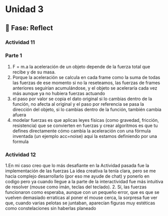 # Unidad 3


## 🤔 Fase: Reflect

### Actividad 11

### Parte 1

1. F = m.a  la aceleración de un objeto depende de la fuerza total que recibe y de su masa.
2. Porque la aceleración se calcula en cada frame como la suma de todas las fuerzas de ese momento si no la reseteamos, las fuerzas de frames anteriores seguirían acumulándose, y el objeto se aceleraría cada vez más aunque ya no hubiera fuerzas actuando
3. el paso por valor se copia el dato original si lo cambias dentro de la función, no afecta al original y el paso por referencia se pasa la dirección del objeto, si lo cambias dentro de la función, también cambia afuera
4. modelar fuerzas es que aplicas leyes físicas (como gravedad, fricción, resistencia) que se convierten en fuerzas y crear algoritmos es que tu defines directamente cómo cambia la aceleración con una fórmula inventada (un ejemplo acc=noise) aqui la estamos definiendo por una formula 


### Actividad 12

1.En mi caso creo que lo más desafiante en la Actividad pasada fue la implementación de las fuerzas La idea creativa la tenía clara, pero se me hacia complejo desarrollarlo (por eso me ayude de chat) y ponerlo en codigo pero ya cuando llegue a la parte de la interactividad fue más intuitiva de resolver (mouse como imán, teclas del teclado).
2. Sí, las fuerzas funcionaron como esperaba, aunque con un pequeño error, que es que se vuelven demasiado erraticas al poner el mouse cerca, la sorpresa fue ver que, cuando varias pelotas se juntaban, aparecían figuras muy estéticas como constelaciones sin haberlas planeado

